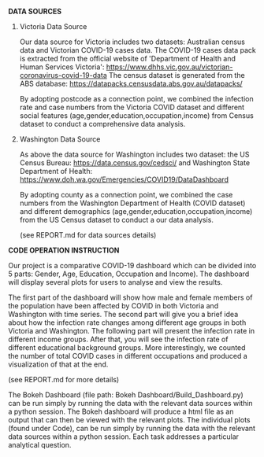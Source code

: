 **DATA SOURCES**

1. Victoria Data Source

    Our data source for Victoria includes two datasets: Australian census data and Victorian COVID-19 cases data.
    The COVID-19 cases data pack is extracted from the official website of 'Department of Health and Human Services
    Victoria': https://www.dhhs.vic.gov.au/victorian-coronavirus-covid-19-data
    The census dataset is generated from the ABS database: https://datapacks.censusdata.abs.gov.au/datapacks/

    By adopting postcode as a connection point, we combined the infection rate and case numbers from the Victoria COVID
    dataset and different social features (age,gender,education,occupation,income) from Census dataset to conduct a
    comprehensive data analysis.

2. Washington Data Source

    As above the data source for Washington includes two dataset: the US Census Bureau: https://data.census.gov/cedsci/ and
    Washington State Department of Health: https://www.doh.wa.gov/Emergencies/COVID19/DataDashboard

    By adopting county as a connection point, we combined the case numbers from the Washington Department of Health (COVID
    dataset) and different demographics (age,gender,education,occupation,income) from the US Census dataset to conduct a
    our data analysis.

    (see REPORT.md for data sources details)


**CODE OPERATION INSTRUCTION**

Our project is a comparative COVID-19 dashboard which can be divided into 5 parts: Gender, Age, Education, Occupation and
Income). The dashboard will display several plots for users to analyse and view the results.

The first part of the dashboard will show how male and female members of the population have been affected by COVID in both
Victoria and Washington with time series. The second part will give you a brief idea about how the infection rate changes
among different age groups in both Victoria and Washington. The following part will present the infection rate in different
 income groups. After that, you will see the infection rate of different educational background groups. More interestingly,
 we counted the number of total COVID cases in different occupations and produced a visualization of that at the end.

(see REPORT.md for more details)

The Bokeh Dashboard (file path: Bokeh Dashboard/Build_Dashboard.py) can be run simply by running the 
data with the relevant data sources within a python session.
The Bokeh dashboard will produce a html file as an output that can then be viewed with the relevant plots. The 
individual plots (found under Code), can be run simply by running the data with the relevant data sources within a 
python session. Each task addresses a particular analytical question.